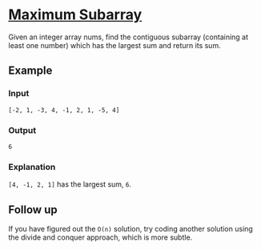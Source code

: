 # [Maximum Subarray](https://leetcode.com/problems/maximum-subarray/description/)

Given an integer array nums, find the contiguous subarray (containing at least one number) which has the largest sum and return its sum.

## Example

### Input

```
[-2, 1, -3, 4, -1, 2, 1, -5, 4]
```

### Output

```
6
```

### Explanation

`[4, -1, 2, 1]` has the largest sum, `6`.

## Follow up

If you have figured out the `O(n)` solution, try coding another solution using the divide and conquer approach, which is more subtle.
